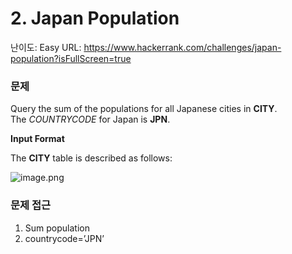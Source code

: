 # 2. Japan Population

난이도: Easy
URL: https://www.hackerrank.com/challenges/japan-population?isFullScreen=true

### 문제

Query the sum of the populations for all Japanese cities in **CITY**. The *COUNTRYCODE* for Japan is **JPN**.

**Input Format**

The **CITY** table is described as follows:

![image.png](2%20Japan%20Population%20caa95ec274ae4ea38715ef61e9e9fb45/image.png)

### 문제 접근

1. Sum population
2. countrycode=’JPN’